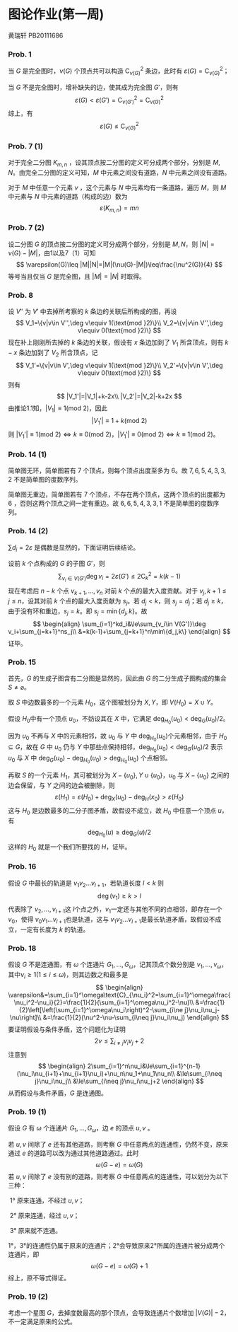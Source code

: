 # 图论作业(第一周)

黄瑞轩 PB20111686

### Prob. 1

当 $G$ 是完全图时，$\nu(G)$ 个顶点共可以构造 $\text{C}_{\nu(G)}^2$ 条边，此时有 $\varepsilon(G)=\text{C}_{\nu(G)}^2$；

当 $G$ 不是完全图时，增补缺失的边，使其成为完全图 $G'$，则有
$$
\varepsilon(G)<\varepsilon(G')=\text{C}_{\nu(G')}^2=\text{C}_{\nu(G)}^2
$$
综上，有
$$
\varepsilon(G)\leq\text{C}_{\nu(G)}^2
$$

### Prob. 7 (1)

对于完全二分图 $K_{m,n}$ ，设其顶点按二分图的定义可分成两个部分，分别是 $M,N$。由完全二分图的定义可知，$M$ 中元素之间没有道路，$N$ 中元素之间没有道路。

对于 $M$ 中任意一个元素 $v$ ，这个元素与 $N$ 中元素均有一条道路，遍历 $M$，则 $M$ 中元素与 $N$ 中元素的道路（构成的边）数为
$$
\varepsilon(K_{m,n})=mn
$$

### Prob. 7 (2)

设二分图 $G$ 的顶点按二分图的定义可分成两个部分，分别是 $M,N$，则 $|N|=\nu(G)-|M|$，由1以及7（1）可知
$$
\varepsilon(G)\leq |M||N|=|M|(\nu(G)-|M|)\leq\frac{\nu^2(G)}{4}
$$
等号当且仅当 $G$ 是完全图，且 $|M|=|N|$ 时取得。

### Prob. 8

设 $V''$ 为 $V'$ 中去掉所考察的 $k$ 条边的关联后所构成的图，再设
$$
V_1=\{v|v\in V'',\deg v\equiv 1(\text{mod }2)\}\\
V_2=\{v|v\in V'',\deg v\equiv 0(\text{mod }2)\}
$$
现在补上刚刚所去掉的 $k$ 条边的关联，假设有 $x$ 条边加到了 $V_1$ 所含顶点，则有 $k-x$ 条边加到了 $V_2$ 所含顶点，记
$$
V_1'=\{v|v\in V',\deg v\equiv 1(\text{mod }2)\}\\
V_2'=\{v|v\in V',\deg v\equiv 0(\text{mod }2)\}
$$
则有
$$
|V_1'|=|V_1|+k-2x\\
|V_2'|=|V_2|-k+2x
$$
由推论1.1知，$|V_1|\equiv 1(\text{mod }2)$，因此
$$
|V_1'|\equiv 1+k(\text{mod }2)
$$
则 $|V_1'|\equiv 1(\text{mod }2) \Leftrightarrow k\equiv 0(\text{mod }2)$，$|V_1'|\equiv 0(\text{mod }2) \Leftrightarrow k\equiv 1(\text{mod }2)$。

### Prob. 14 (1)

简单图无环，简单图若有 $7$ 个顶点，则每个顶点出度至多为 $6$。故 $7,6,5,4,3,3,2$ 不是简单图的度数序列。

简单图无重边，简单图若有 $7$ 个顶点，不存在两个顶点，这两个顶点的出度都为 $6$ ，否则这两个顶点之间一定有重边。故 $6,6,5,4,3,3,1$ 不是简单图的度数序列。

### Prob. 14 (2)

$\sum d_i=2\varepsilon$ 是偶数是显然的，下面证明后续结论。

设前 $k$ 个点构成的 $G$ 的子图 $G'$，则
$$
\sum_{v_i\in V(G')}\deg v_i = 2\varepsilon(G')\leq 2\text{C}_k^2=k(k-1)
$$
现在考虑后 $n-k$ 个点 $v_{k+1},...,v_n$ 对前 $k$ 个点的最大入度贡献。对于 $v_j,k+1\le j\le n$，设其对前 $k$ 个点的最大入度贡献为 $s_j$。若 $d_j<k$，则 $s_j=d_j$；若 $d_j\ge k$，由于没有环和重边，$s_j=k$。即 $s_j=\min\{d_j,k\}$。故
$$
\begin{align}
\sum_{i=1}^kd_i&\le\sum_{v_i\in V(G')}\deg v_i+\sum_{j=k+1}^ns_j\\
&=k(k-1)+\sum_{j=k+1}^n\min\{d_j,k\}
\end{align}
$$
证毕。

### Prob. 15

首先，$G$ 的生成子图含有二分图是显然的，因此由 $G$ 的二分生成子图构成的集合 $S\ne\varnothing$。

取 $S$ 中边数最多的一个元素 $H_0$，这个图被划分为 $X,Y$，即 $V(H_0)=X\cup Y$。

假设 $H_0$中有一个顶点 $u_0$，不妨设其在 $X$ 中，它满足 $\deg_{H_0}(u_0)<\deg_{G}(u_0)/2$。

因为 $u_0$ 不再与 $X$ 中的元素相邻，故 $u_0$ 与 $Y$ 中 $\deg_{H_0}(u_0)$个元素相邻，由于 $H_0\subseteq G$，故在 $G$ 中 $u_0$ 仍与 $Y$ 中那些点保持相邻，$\deg_{H_0}(u_0)<\deg_{G}(u_0)/2$ 表示 $u_0$ 与 $X$ 中 $\deg_G(u_0)-\deg_{H_0}(u_0)>\deg_{H_0}(u_0)$ 个点相邻。

再取 $S$ 的一个元素 $H_1$，其可被划分为 $X-\{u_0\},Y\cup\{u_0\}$，$u_0$ 与 $X-\{u_0\}$ 之间的边会保留，与 $Y$ 之间的边会被删除，则
$$
\varepsilon(H_1)=\varepsilon(H_0)+\deg_X(u_0)-\deg_{H}(x_0)>\varepsilon(H_0)
$$
这与 $H_0$ 是边数最多的二分子图矛盾，故假设不成立，故 $H_0$ 中任意一个顶点 $u$，有 
$$
\deg_{H_0}(u)\ge\deg_{G}(u)/2
$$
这样的 $H_0$ 就是一个我们所要找的 $H$，证毕。

### Prob. 16

假设 $G$ 中最长的轨道是 $v_1v_2...v_{l+1}$，若轨道长度 $l<k$ 则
$$
\deg(v_1)\ge k>l
$$
代表除了 $v_2,...,v_{l+1}$这 $l$个点之外，$v_1$一定还与其他不同的点相邻，即存在一个 $v_0$，使得 $v_0v_1...v_{l+1}$也是轨道，这与 $v_1v_2...v_{l+1}$是最长轨道矛盾，故假设不成立，一定有长度为 $k$ 的轨道。

### Prob. 18

假设 $G$ 不是连通图，有 $\omega$ 个连通片 $G_1,...,G_{\omega}$，记其顶点个数分别是 $\nu_1,...,\nu_{\omega}$，其中$\nu_i\ge1(1\le i\le\omega)$，则其边数之和最多是
$$
\begin{align}
\varepsilon&=\sum_{i=1}^\omega\text{C}_{\nu_i}^2=\sum_{i=1}^\omega\frac{\nu_i^2-\nu_i}{2}=\frac{1}{2}(\sum_{i=1}^\omega\nu_i^2-\nu)\\
&=\frac{1}{2}\left[\left(\sum_{i=1}^\omega\nu_i\right)^2-\sum_{i\ne j}\nu_i\nu_j-\nu\right]\\
&=\frac{1}{2}(\nu^2-\nu-\sum_{i\neq j}\nu_i\nu_j)
\end{align}
$$
要证明假设与条件矛盾，这个问题化为证明
$$
2\nu\le\sum_{i\neq j}\nu_i\nu_j+2
$$
注意到
$$
\begin{align}
2\sum_{i=1}^n\nu_i&\le\sum_{i=1}^{n-1}(\nu_i\nu_{i+1}+\nu_{i+1}\nu_i)+\nu_n\nu_1+\nu_1\nu_n\\
&\le\sum_{i\neq j}\nu_i\nu_j\\
&\le\sum_{i\neq j}\nu_i\nu_j+2
\end{align}
$$
从而假设与条件矛盾，$G$ 是连通图。

### Prob. 19 (1)

假设 $G$ 有 $\omega$ 个连通片 $G_1,...,G_{\omega}$，边 $e$ 的顶点 $u,v$ 。

若 $u,v$ 间除了 $e$ 还有其他道路，则考察 $G$ 中任意两点的连通性，仍然不变，原来通过 $e$ 的道路可以改为通过其他道路通过。此时
$$
\omega(G-e)=\omega(G)
$$
若 $u,v$ 间除了 $e$ 没有别的道路，则考察 $G$ 中任意两点的连通性，可以划分为以下三种：

​		1°  原来连通，不经过 $u,v$；

​		2°  原来连通，经过 $u,v$；

​		3°  原来就不连通。

1°，3°的连通性仍属于原来的连通片；2°会导致原来2°所属的连通片被分成两个连通片，即
$$
\omega(G-e)=\omega(G)+1
$$
综上，原不等式得证。

### Prob. 19 (2)

考虑一个星图 $G$，去掉度数最高的那个顶点，会导致连通片个数增加 $|V(G)|-2$，不一定满足原来的公式。

